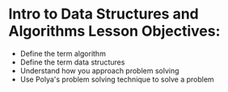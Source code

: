 # Intro to Data Structures and Algorithms Lesson Objectives:

- Define the term algorithm
- Define the term data structures
- Understand how you approach problem solving
- Use Polya's problem solving technique to solve a problem